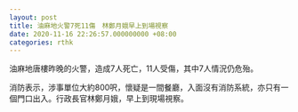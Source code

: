 ```yaml
---
layout: post
title: 油麻地火警7死11傷　林鄭月娥早上到場視察
date: 2020-11-16 22:26:57.000000000 +08:00
categories: rthk
---
```


油麻地唐樓昨晚的火警，造成7人死亡，11人受傷，其中7人情況仍危殆。

消防表示，涉事單位大約800呎，懷疑是一間餐廳，入面沒有消防系統，亦只有一個門口出入。行政長官林鄭月娥，早上到現場視察。
